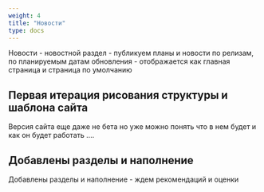 ```yaml
---
weight: 4
title: "Новости"
type: docs
---
```


Новости - новостной раздел - публикуем планы и новости по релизам, по планируемым датам обновления - отображается как главная страница и страница по умолчанию

## Первая итерация рисования структуры и шаблона сайта

Версия сайта еще даже не бета но уже можно понять что в нем будет и как он будет работать ....

## Добавлены разделы и наполнение

Добавлены разделы и наполнение - ждем рекомендаций и оценки
